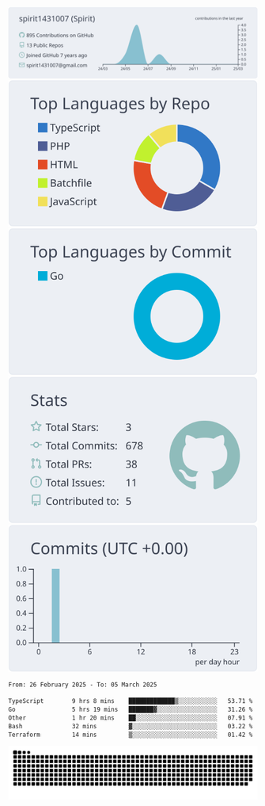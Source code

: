 [![](https://raw.githubusercontent.com/spirit1431007/spirit1431007/master/profile-summary-card-output/nord_bright/0-profile-details.svg)](https://git.io/spiritx)
[![](https://raw.githubusercontent.com/spirit1431007/spirit1431007/master/profile-summary-card-output/nord_bright/1-repos-per-language.svg)](https://git.io/spiritx) [![](https://raw.githubusercontent.com/spirit1431007/spirit1431007/master/profile-summary-card-output/nord_bright/2-most-commit-language.svg)](https://git.io/spiritx)
[![](https://raw.githubusercontent.com/spirit1431007/spirit1431007/master/profile-summary-card-output/nord_bright/3-stats.svg)](https://git.io/spiritx) [![](https://raw.githubusercontent.com/spirit1431007/spirit1431007/master/profile-summary-card-output/nord_bright/4-productive-time.svg)](https://git.io/spiritx)

<!--START_SECTION:waka-->

```txt
From: 26 February 2025 - To: 05 March 2025

TypeScript        9 hrs 8 mins    █████████████▒░░░░░░░░░░░   53.71 %
Go                5 hrs 19 mins   ███████▓░░░░░░░░░░░░░░░░░   31.26 %
Other             1 hr 20 mins    ██░░░░░░░░░░░░░░░░░░░░░░░   07.91 %
Bash              32 mins         ▓░░░░░░░░░░░░░░░░░░░░░░░░   03.22 %
Terraform         14 mins         ▒░░░░░░░░░░░░░░░░░░░░░░░░   01.42 %
```

<!--END_SECTION:waka-->

![contribution](https://github.com/spirit1431007/spirit1431007/blob/output/github-contribution-grid-snake.svg)
